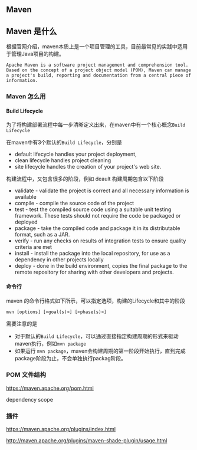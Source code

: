 ## Maven

## Maven 是什么

根据官网介绍，maven本质上是一个项目管理的工具，目前最常见的实践中适用于管理Java项目的构建。

```
Apache Maven is a software project management and comprehension tool. Based on the concept of a project object model (POM), Maven can manage a project's build, reporting and documentation from a central piece of information.
```

### Maven 怎么用

#### Build Lifecycle

为了将构建部署流程中每一步清晰定义出来，在maven中有一个核心概念`Build Lifecycle`

在maven中有3个默认的`Build Lifecycle`，分别是 

- default lifecycle handles your project deployment, 
- clean lifecycle handles project cleaning
- site lifecycle handles the creation of your project's web site.


构建流程中，又包含很多的阶段，例如 deault 构建周期包含以下阶段

- validate - validate the project is correct and all necessary information is available
- compile - compile the source code of the project
- test - test the compiled source code using a suitable unit testing framework. These tests should not require the code be packaged or deployed
- package - take the compiled code and package it in its distributable format, such as a JAR.
- verify - run any checks on results of integration tests to ensure quality criteria are met
- install - install the package into the local repository, for use as a dependency in other projects locally
- deploy - done in the build environment, copies the final package to the remote repository for sharing with other developers and projects.


#### 命令行

maven 的命令行格式如下所示，可以指定选项，构建的Lifecycle和其中的阶段

```
mvn [options] [<goal(s)>] [<phase(s)>]
```

需要注意的是

- 对于默认的`Build Lifecycle`，可以通过直接指定构建周期的形式来驱动maven执行，例如`mvn package`
- 如果运行 `mvn package`，maven会构建周期的第一阶段开始执行，直到完成package阶段为止，不会单独执行packag阶段。


### POM 文件结构

https://maven.apache.org/pom.html

dependency scope

### 插件

https://maven.apache.org/plugins/index.html


http://maven.apache.org/plugins/maven-shade-plugin/usage.html